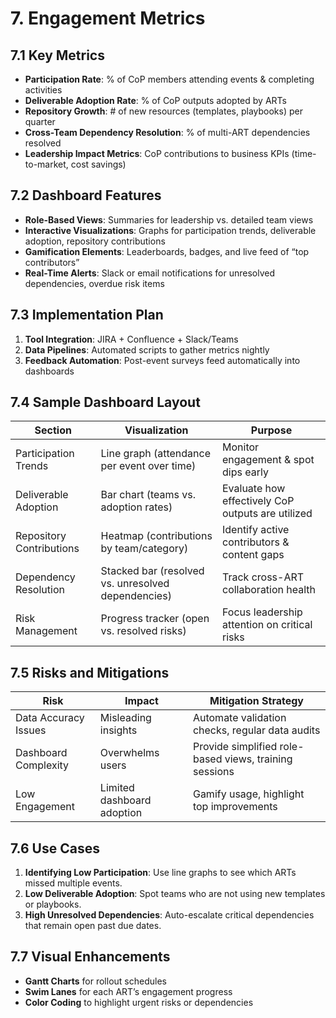 # 7. Engagement Metrics

## 7.1 Key Metrics
- **Participation Rate**: % of CoP members attending events & completing activities
- **Deliverable Adoption Rate**: % of CoP outputs adopted by ARTs
- **Repository Growth**: # of new resources (templates, playbooks) per quarter
- **Cross-Team Dependency Resolution**: % of multi-ART dependencies resolved
- **Leadership Impact Metrics**: CoP contributions to business KPIs (time-to-market, cost savings)

## 7.2 Dashboard Features
- **Role-Based Views**: Summaries for leadership vs. detailed team views
- **Interactive Visualizations**: Graphs for participation trends, deliverable adoption, repository contributions
- **Gamification Elements**: Leaderboards, badges, and live feed of “top contributors”
- **Real-Time Alerts**: Slack or email notifications for unresolved dependencies, overdue risk items

## 7.3 Implementation Plan
1. **Tool Integration**: JIRA + Confluence + Slack/Teams
2. **Data Pipelines**: Automated scripts to gather metrics nightly
3. **Feedback Automation**: Post-event surveys feed automatically into dashboards

## 7.4 Sample Dashboard Layout
| Section                | Visualization                                        | Purpose                                             |
|------------------------|------------------------------------------------------|-----------------------------------------------------|
| Participation Trends   | Line graph (attendance per event over time)         | Monitor engagement & spot dips early               |
| Deliverable Adoption   | Bar chart (teams vs. adoption rates)                | Evaluate how effectively CoP outputs are utilized  |
| Repository Contributions | Heatmap (contributions by team/category)          | Identify active contributors & content gaps        |
| Dependency Resolution  | Stacked bar (resolved vs. unresolved dependencies)  | Track cross-ART collaboration health               |
| Risk Management        | Progress tracker (open vs. resolved risks)          | Focus leadership attention on critical risks       |

## 7.5 Risks and Mitigations
| Risk                  | Impact                             | Mitigation Strategy                                       |
|-----------------------|------------------------------------|-----------------------------------------------------------|
| Data Accuracy Issues  | Misleading insights                | Automate validation checks, regular data audits          |
| Dashboard Complexity  | Overwhelms users                   | Provide simplified role-based views, training sessions    |
| Low Engagement        | Limited dashboard adoption         | Gamify usage, highlight top improvements                 |

## 7.6 Use Cases
1. **Identifying Low Participation**: Use line graphs to see which ARTs missed multiple events.
2. **Low Deliverable Adoption**: Spot teams who are not using new templates or playbooks.
3. **High Unresolved Dependencies**: Auto-escalate critical dependencies that remain open past due dates.

## 7.7 Visual Enhancements
- **Gantt Charts** for rollout schedules  
- **Swim Lanes** for each ART’s engagement progress  
- **Color Coding** to highlight urgent risks or dependencies

